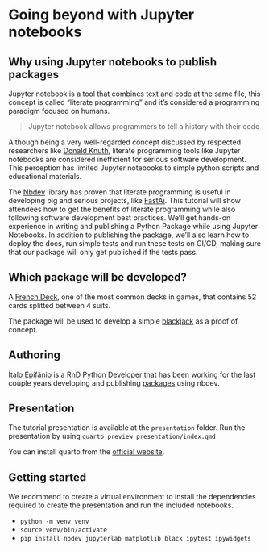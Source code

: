 # Going beyond with Jupyter notebooks

<!-- WARNING: THIS FILE WAS AUTOGENERATED! DO NOT EDIT! -->

## Why using Jupyter notebooks to publish packages

Jupyter notebook is a tool that combines text and code at the same file,
this concept is called “literate programming” and it’s considered a
programming paradigm focused on humans.

> Jupyter notebook allows programmers to tell a history with their code

Although being a very well-regarded concept discussed by respected
researchers like [Donald
Knuth](https://en.wikipedia.org/wiki/Donald_Knuth), literate programming
tools like Jupyter notebooks are considered inefficient for serious
software development. This perception has limited Jupyter notebooks to
simple python scripts and educational materials.

The [Nbdev](http://nbdev.fast.ai/) library has proven that literate
programming is useful in developing big and serious projects, like
[FastAi](https://github.com/fastai/fastai). This tutorial will show
attendees how to get the benefits of literate programming while also
following software development best practices. We’ll get hands-on
experience in writing and publishing a Python Package while using
Jupyter Notebooks. In addition to publishing the package, we’ll also
learn how to deploy the docs, run simple tests and run these tests on
CI/CD, making sure that our package will only get published if the tests
pass.

## Which package will be developed?

A [French
Deck](https://en.wikipedia.org/wiki/French-suited_playing_cards), one of
the most common decks in games, that contains 52 cards splitted between
4 suits.

The package will be used to develop a simple
[blackjack](https://pt.wikipedia.org/wiki/Blackjack) as a proof of
concept.

## Authoring

[Ítalo Epifânio](linktr.ee/itepifanio) is a RnD Python Developer that
has been working for the last couple years developing and publishing
[packages](https://github.com/palaimon/ipyannotator) using nbdev.

## Presentation

The tutorial presentation is available at the `presentation` folder. Run
the presentation by using `quarto preview presentation/index.qmd`

You can install quarto from the [official website](https://quarto.org/docs/get-started/).

## Getting started

We recommend to create a virtual environment to install the dependencies required to create the presentation
and run the included notebooks.

- `python -m venv venv`
- `source venv/bin/activate`
- `pip install nbdev jupyterlab matplotlib black ipytest ipywidgets`
